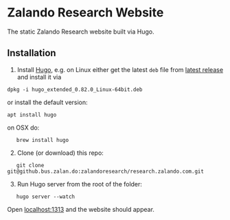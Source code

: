 # Zalando Research Website

The static Zalando Research website built via Hugo.


## Installation

 1. Install [Hugo](https://gohugo.io/), e.g. on Linux either get the latest `deb` file from [latest release](https://github.com/gohugoio/hugo/releases/latest) and install it via 
 ```
 dpkg -i hugo_extended_0.82.0_Linux-64bit.deb
 ``` 
 or install the default version: 
 ```
 apt install hugo
 ```
 on OSX do:
```
   brew install hugo
```


 2. Clone (or download) this repo:

 ```
    git clone git@github.bus.zalan.do:zalandoresearch/research.zalando.com.git
 ```

 3. Run Hugo server from the root of the folder:

 ```
    hugo server --watch
 ```

 Open [localhost:1313](http://localhost:1313) and the website should appear.
